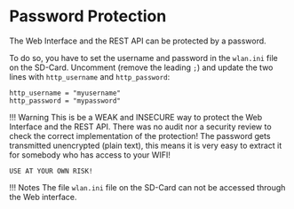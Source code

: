 # Password Protection

The Web Interface and the REST API can be protected by a password.

To do so, you have to set the username and password in the `wlan.ini` file on the SD-Card.
Uncomment (remove the leading `;`) and update the two lines with `http_username` and `http_password`:

```
http_username = "myusername"
http_password = "mypassword"
```

!!! Warning
    This is be a WEAK and INSECURE way to protect the Web Interface and the REST API.
    There was no audit nor a security review to check the correct implementation of the protection!
    The password gets transmitted unencrypted (plain text), this means it is very easy to extract it
    for somebody who has access to your WIFI!
    
    USE AT YOUR OWN RISK!

!!! Notes
    The file `wlan.ini` file on the SD-Card can not be accessed through the Web interface.
    
